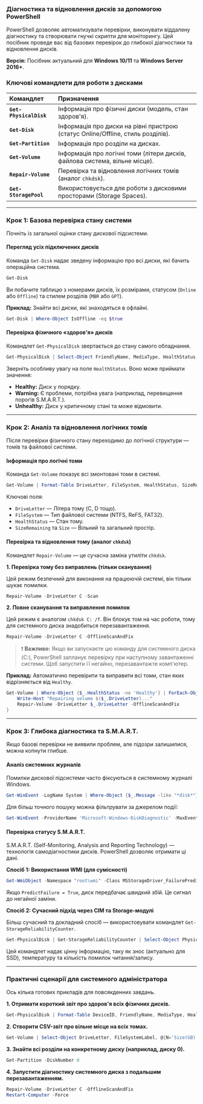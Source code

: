 ### Діагностика та відновлення дисків за допомогою PowerShell

PowerShell дозволяє автоматизувати перевірки, виконувати віддалену діагностику та створювати гнучкі скрипти для моніторингу. Цей посібник проведе вас від базових перевірок до глибокої діагностики та відновлення дисків.

**Версія:** Посібник актуальний для **Windows 10/11** та **Windows Server 2016+**.

### Ключові командлети для роботи з дисками

| Командлет | Призначення |
| :--- | :--- |
| **`Get-PhysicalDisk`** | Інформація про фізичні диски (модель, стан здоров'я). |
| **`Get-Disk`** | Інформація про диски на рівні пристрою (статус Online/Offline, стиль розділів). |
| **`Get-Partition`** | Інформація про розділи на дисках. |
| **`Get-Volume`** | Інформація про логічні томи (літери дисків, файлова система, вільне місце). |
| **`Repair-Volume`** | Перевірка та відновлення логічних томів (аналог `chkdsk`). |
| **`Get-StoragePool`** | Використовується для роботи з дисковими просторами (Storage Spaces). |

---

### Крок 1: Базова перевірка стану системи

Почніть із загальної оцінки стану дискової підсистеми.

#### Перегляд усіх підключених дисків

Команда `Get-Disk` надає зведену інформацію про всі диски, які бачить операційна система.

```powershell
Get-Disk
```

Ви побачите таблицю з номерами дисків, їх розмірами, статусом (`Online` або `Offline`) та стилем розділів (`MBR` або `GPT`).

**Приклад:** Знайти всі диски, які знаходяться в офлайні.
```powershell
Get-Disk | Where-Object IsOffline -eq $true
```

#### Перевірка фізичного «здоров'я» дисків

Командлет `Get-PhysicalDisk` звертається до стану самого обладнання.

```powershell
Get-PhysicalDisk | Select-Object FriendlyName, MediaType, HealthStatus, OperationalStatus
```
Зверніть особливу увагу на поле `HealthStatus`. Воно може приймати значення:
*   **Healthy:** Диск у порядку.
*   **Warning:** Є проблеми, потрібна увага (наприклад, перевищення порогів S.M.A.R.T.).
*   **Unhealthy:** Диск у критичному стані та може відмовити.

---

### Крок 2: Аналіз та відновлення логічних томів

Після перевірки фізичного стану переходимо до логічної структури — томів та файлової системи.

#### Інформація про логічні томи

Команда `Get-Volume` показує всі змонтовані томи в системі.

```powershell
Get-Volume | Format-Table DriveLetter, FileSystem, HealthStatus, SizeRemaining, Size
```

Ключові поля:
*   `DriveLetter` — Літера тому (C, D тощо).
*   `FileSystem` — Тип файлової системи (NTFS, ReFS, FAT32).
*   `HealthStatus` — Стан тому.
*   `SizeRemaining` та `Size` — Вільний та загальний простір.

#### Перевірка та відновлення тому (аналог `chkdsk`)

Командлет `Repair-Volume` — це сучасна заміна утиліти `chkdsk`.

**1. Перевірка тому без виправлень (тільки сканування)**

Цей режим безпечний для виконання на працюючій системі, він тільки шукає помилки.

```powershell
Repair-Volume -DriveLetter C -Scan
```

**2. Повне сканування та виправлення помилок**

Цей режим є аналогом `chkdsk C: /f`. Він блокує том на час роботи, тому для системного диска знадобиться перезавантаження.

```powershell
Repair-Volume -DriveLetter C -OfflineScanAndFix
```

> ❗️ **Важливо:** Якщо ви запускаєте цю команду для системного диска (C:), PowerShell запланує перевірку при наступному завантаженні системи. Щоб запустити її негайно, перезавантажте комп'ютер.

**Приклад:** Автоматично перевірити та виправити всі томи, стан яких відрізняється від `Healthy`.

```powershell
Get-Volume | Where-Object {$_.HealthStatus -ne 'Healthy'} | ForEach-Object {
    Write-Host "Repairing volume $($_.DriveLetter)..."
    Repair-Volume -DriveLetter $_.DriveLetter -OfflineScanAndFix
}
```

---

### Крок 3: Глибока діагностика та S.M.A.R.T.

Якщо базові перевірки не виявили проблем, але підозри залишилися, можна копнути глибше.

#### Аналіз системних журналів

Помилки дискової підсистеми часто фіксуються в системному журналі Windows.

```powershell
Get-WinEvent -LogName System | Where-Object {$_.Message -like "*disk*"} | Select-Object -First 20
```
Для більш точного пошуку можна фільтрувати за джерелом події:
```powershell
Get-WinEvent -ProviderName 'Microsoft-Windows-DiskDiagnostic' -MaxEvents 10
```

#### Перевірка статусу S.M.A.R.T.

S.M.A.R.T. (Self-Monitoring, Analysis and Reporting Technology) — технологія самодіагностики дисків. PowerShell дозволяє отримати ці дані.

**Спосіб 1: Використання WMI (для сумісності)**
```powershell
Get-WmiObject -Namespace "root\wmi" -Class MSStorageDriver_FailurePredictStatus
```
Якщо `PredictFailure = True`, диск передбачає швидкий збій. Це сигнал до негайної заміни.

**Спосіб 2: Сучасний підхід через CIM та Storage-модулі**

Більш сучасний та докладний спосіб — використовувати командлет `Get-StorageReliabilityCounter`.

```powershell
Get-PhysicalDisk | Get-StorageReliabilityCounter | Select-Object PhysicalDisk, Wear, Temperature, ReadErrorsTotal, WriteErrorsTotal
```
Цей командлет надає цінну інформацію, таку як знос (актуально для SSD), температуру та кількість помилок читання/запису.

---

### Практичні сценарії для системного адміністратора

Ось кілька готових прикладів для повсякденних завдань.

**1. Отримати короткий звіт про здоров'я всіх фізичних дисків.**
```powershell
Get-PhysicalDisk | Format-Table DeviceID, FriendlyName, MediaType, HealthStatus, OperationalStatus
```

**2. Створити CSV-звіт про вільне місце на всіх томах.**
```powershell
Get-Volume | Select-Object DriveLetter, FileSystemLabel, @{N='Size(GB)';E={[math]::Round($_.Size / 1GB, 2)}}, @{N='FreeSpace(GB)';E={[math]::Round($_.SizeRemaining / 1GB, 2)}} | Export-Csv -Path C:\Reports\DiskSpace.csv -NoTypeInformation -Encoding UTF8
```

**3. Знайти всі розділи на конкретному диску (наприклад, диску 0).**
```powershell
Get-Partition -DiskNumber 0
```

**4. Запустити діагностику системного диска з подальшим перезавантаженням.**
```powershell
Repair-Volume -DriveLetter C -OfflineScanAndFix
Restart-Computer -Force
```
